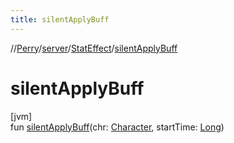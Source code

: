 ```yaml
---
title: silentApplyBuff
---
```

//[Perry](../../../index.html)/[server](../index.html)/[StatEffect](index.html)/[silentApplyBuff](silent-apply-buff.html)



# silentApplyBuff



[jvm]\
fun [silentApplyBuff](silent-apply-buff.html)(chr: [Character](../../client/-character/index.html), startTime: [Long](https://kotlinlang.org/api/latest/jvm/stdlib/kotlin/-long/index.html))




